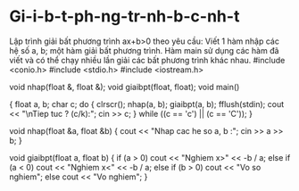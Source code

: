 # Gi-i-b-t-ph-ng-tr-nh-b-c-nh-t
Lập trình giải bất phương trình ax+b>0 theo yêu cầu: Viết 1 hàm nhập các hệ số a, b; một hàm giải bất phương trình. Hàm main sử dụng các hàm đã viết và có thể chạy nhiều lần giải các bất phương trình khác nhau.
#include <conio.h>
#include <stdio.h>
#include <iostream.h>

void nhap(float &, float &);
void giaibpt(float, float);
void main()

{
	float a, b;
	char c;
	do {
		clrscr();
		nhap(a, b);
		giaibpt(a, b);
		fflush(stdin);
		cout << "\nTiep tuc ? (c/k):";
		cin >> c;
	} while ((c == 'c') || (c == 'C'));
}

void nhap(float &a, float &b)
{
	cout << "Nhap cac he so a, b :";
	cin >> a >> b;
}

void giaibpt(float a, float b)
{
	if (a > 0) cout << "Nghiem x>" << -b / a;
	else if (a < 0) cout << "Nghiem x<" << -b / a;
	else if (b > 0) cout << "Vo so nghiem";
	else cout << "Vo nghiem";
}
